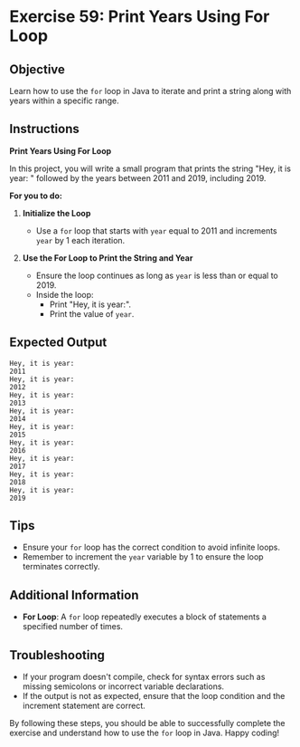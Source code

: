 # Exercise 59: Print Years Using For Loop

## Objective
Learn how to use the `for` loop in Java to iterate and print a string along with years within a specific range.

## Instructions

**Print Years Using For Loop**

In this project, you will write a small program that prints the string "Hey, it is year: " followed by the years between 2011 and 2019, including 2019.

**For you to do:**

1. **Initialize the Loop**
    - Use a `for` loop that starts with `year` equal to 2011 and increments `year` by 1 each iteration.

2. **Use the For Loop to Print the String and Year**
    - Ensure the loop continues as long as `year` is less than or equal to 2019.
    - Inside the loop:
        - Print "Hey, it is year:".
        - Print the value of `year`.

## Expected Output
```
Hey, it is year:
2011
Hey, it is year:
2012
Hey, it is year:
2013
Hey, it is year:
2014
Hey, it is year:
2015
Hey, it is year:
2016
Hey, it is year:
2017
Hey, it is year:
2018
Hey, it is year:
2019
```

## Tips
- Ensure your `for` loop has the correct condition to avoid infinite loops.
- Remember to increment the `year` variable by 1 to ensure the loop terminates correctly.

## Additional Information
- **For Loop**: A `for` loop repeatedly executes a block of statements a specified number of times.

## Troubleshooting
- If your program doesn't compile, check for syntax errors such as missing semicolons or incorrect variable declarations.
- If the output is not as expected, ensure that the loop condition and the increment statement are correct.

By following these steps, you should be able to successfully complete the exercise and understand how to use the `for` loop in Java. Happy coding!
